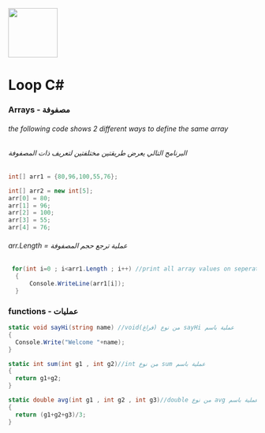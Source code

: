 <img src="https://res.cloudinary.com/monday-platform/image/upload/v1687508245/board_views_images/logos/1687508245192_546ddd78-f911-1be8-ace5-26033aa68ede.png" width="100">

# Loop C#

### Arrays - مصفوفة
###### the following code shows 2 different ways to define the same array
###### البرنامج التالي يعرض طريقتين مختلفتين لتعريف ذات المصفوفة
```cs
int[] arr1 = {80,96,100,55,76};

int[] arr2 = new int[5];
arr[0] = 80;
arr[1] = 96;
arr[2] = 100;
arr[3] = 55;
arr[4] = 76;
```
###### arr.Length = عملية ترجع حجم المصفوفة
```cs
 for(int i=0 ; i<arr1.Length ; i++) //print all array values on seperate lines
  {
      Console.WriteLine(arr1[i]);
  } 
```

### functions - عمليات
```cs
static void sayHi(string name) //void(فراغ) من نوع sayHi عملية باسم 
{
  Console.Write("Welcome "+name);
}
```

```cs
static int sum(int g1 , int g2)//int من نوع sum عملية باسم 
{
  return g1+g2;
}
```

```cs
static double avg(int g1 , int g2 , int g3)//double من نوع avg عملية باسم 
{
  return (g1+g2+g3)/3;
}
```